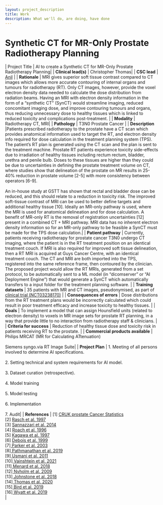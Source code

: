 ```yaml
---
layout: project_description
title: Work
description: What we'll do, are doing, have done
---
```


# **Synthetic CT for MR-Only Prostate Radiotherapy Planning**

| Project Title | AI to create a Synthetic CT for MR-Only Prostate Radiotherapy Planning|
| <b>Clinical lead(s)</b> |  Christopher Thomas|
| <b>CSC lead</b> | [Anil](/team.html) |
| <b>Rationale</b> | MRI gives superior soft tissue contrast compared to CT images which allows more accurate contouring of internal organs and tumours for radiotherapy (RT). Only CT images, however, provide the voxel electron density data needed to calculate the dose distribution from radiation beams. Having an MRI with electron density information in the form of a “synthetic CT” (SynCT) would streamline imaging, reduced concomitant imaging dose, and improve contouring tumours and organs, thus reducing unnecessary dose to healthy tissues which is linked to reduced toxicity and complications post-treatment.    |
| <b>Modality</b> | Radiotherapy CT, MRI|
| <b>Pathology</b> | T3N0 Prostate Cancer |
| <b>Description</b> |Patients prescribed radiotherapy to the prostate have a CT scan which provides anatomical information used to target the RT, and electron density info required for dose calculation in the treatment planning system (TPS). The patient’s RT plan is generated using the CT scan and the plan is sent to the treatment machine. Prostate RT patients experience toxicity side-effects due to irradiation of healthy tissues including rectum rectum, bladder, urethra and penile bulb. Doses to these tissues are higher than they could be due to uncertainties in defining the prostate treatment volume on CT, where studies show that delineation of the prostate on MR results in 25-40% reduction in prostate volume [2-5] with more consistency between operators [6-9]. <br><br> An in-house study at GSTT has shown that rectal and bladder dose can be reduced, and this should relate to a reduction in toxicity risk. The improved soft-tissue contrast of MRI can be used to better define targets and additional healthy tissue [10]. Ideally an MR-only pathway is used, where the MRI is used for anatomical delineation and for dose calculation. A benefit of MR-only RT is the removal of registration uncertainties [12] present in a combined CT + MRI pathway. MRI data has no inherent electron density information so for an MR-only pathway to be feasible a SynCT must be made for the TPS dose calculation.|
| <b>Patient pathway</b> | Currently, patients receiving radiotherapy for prostate cancer T3N0 undergo CT imaging, where the patient is in the RT treatment position on an identical treatment couch. If MRI is also required for improved soft tissue delineation, then a RT MRI is acquired at Guys Cancer Centre, with an identical treatment couch. The CT and MRI are both imported into the TPS, registered into the same reference frame, then contoured by the clinician.<br>The proposed project would allow the RT MRIs, generated from a set protocol, to be automatically sent to a ML model (in “dicomserver” or “AI Deployment Engine”) that would generate a SynCT which automatically transfers to a input folder for the treatment planning software. |
| <b>Training datasets</b> | 35 patients with MR and CT images, pseudonymised, as part of <a href= "https://clinicaltrials.gov/ct2/show/NCT03238170"> clinical trial (NCT03238170)</a>  |
| <b>Consequences of errors</b> | Dose distributions from the RT treatment plans would be incorrectly calculated which could result in poor treatment efficacy and increase toxicity to healthy tissues.  |
| <b>Goals</b> | To implement a model that can assign Hounsfield units (related to electron density) to voxels in MR image sets for prostate RT planning, in a way that provide little to no interaction from radiotherapy staff & clinicians.  |
| <b>Criteria for success</b> | Reduction of healthy tissue dose and toxicity risk in patients receiving RT to the prostate. |
| <b>Commercial products available</b> | Philips MRCAT (MR for Calculating ATtenuation) <br><br>Siemens syngo.via RT Image Suite|
| <b>Project Plan</b> | 1.	Meeting of all persons involved to determine AI specifications. <br><br> 2.	Setting technical and system requirements for AI model. <br> <br> 3. Dataset curation (retrospective). <br><br> 4.	Model training<br><br>5.	Model testing <br><br>6.	Implementation <br><br>7. Audit|
| <b>References</b> | [1] <a href=" https://www.cancerresearchuk.org/health-professional/cancer-statistics/statistics-by-cancer-type/prostate-cancer" > CRUK prostate Cancer Statistics</a><br>[2] <a href = "https://doi.org/10.1016/s0360-3016(98)00351-4"> Rasch et al. 1997</a><br>[3] <a href = "https://doi.org/10.1259/bjr.75.895.750603"> Sannazzari et al. 2014</a><br>[4] <a href = "https://doi.org/10.1016/0360-3016(96)00232-5"> Roach et al. 1996</a><br>[5] <a href = "https://doi.org/10.1016/s0360-3016(96)00620-7"> Kagawa et al. 1997</a><br>[6] <a href = "https://doi.org/10.1016/s0360-3016(99)00288-6" > Debois et al. 1999 </a><br>[7]<a href = "https://doi.org/10.1016/s0167-8140(02)00407-3"> Parker et al. 2003 </a><br>[8]<a href = "https://doi.org/10.1259/bjr.20180948"> Pathmanathan et al. 2019</a><br>[9]<a href = "https://doi.org/10.1016/j.ijrobp.2010.03.019"> Usmani et al. 2011</a><br>[10]<a href = "https://doi.org/10.1186/1748-717x-7-82"> Vainshtein et al. 2021</a><br>[11]<a href = "https://doi.org/10.1016/j.rcl.2017.10.012"> Menard et al. 2018</a><br>[12]<a href = "https://doi.org/10.1186/1748-717x-4-54"> Nyholm et al. 2009</a><br>[13]<a href = "https://doi.org/10.1016/j.ijrobp.2017.08.043"> Johnstone et al. 2018</a><br>[14]<a href = "https://doi.org/10.1016/S0167-8140(21)01769-2"> Thomas et al. 2020</a><br>[15]<a href = "https://doi.org/10.1016/j.ijrobp.2019.06.2530"> Bird et al. 2019</a><br>[16]<a href = "https://doi.org/10.1016/j.phro.2019.11.005"> Wyatt et al. 2019</a><br>|